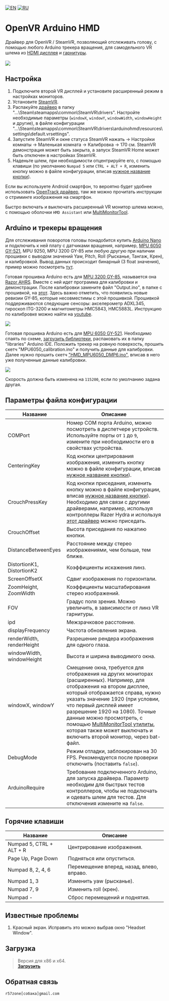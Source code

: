 [![EN](https://user-images.githubusercontent.com/9499881/33184537-7be87e86-d096-11e7-89bb-f3286f752bc6.png)](https://github.com/r57zone/OpenVR-ArduinoHMD/blob/master/README.md) 
[![RU](https://user-images.githubusercontent.com/9499881/27683795-5b0fbac6-5cd8-11e7-929c-057833e01fb1.png)](https://github.com/r57zone/OpenVR-ArduinoHMD/blob/master/README.RU.md) 
# OpenVR Arduino HMD
Драйвер для OpenVR / SteamVR, позволяющий отслеживать голову, с помощью любого Arduino трекера вращения, для самодельного VR шлема из [HDMI дисплея](http://alii.pub/65dbii) и [гарнитуры](http://alii.pub/65dct6).<br>
<br>![](https://user-images.githubusercontent.com/9499881/126820737-5a8f3c5b-f723-4184-94d8-5031f52f2270.gif)

## Настройка
1. Подключите второй VR дисплей и установите расширенный режим в настройках мониторов.
2. Установите [SteamVR](https://store.steampowered.com/app/250820/SteamVR/).
3. Распакуйте [драйвер](https://github.com/r57zone/OpenVR-ArduinoHMD/releases) в папку "...\Steam\steamapps\common\SteamVR\drivers". Настройте необходимые параметры (`windowX`, `windowY`, `windowWidth`, `windowHeight` и другие), в файле конфигурации "...\Steam\steamapps\common\SteamVR\drivers\arduinohmd\resources\settings\default.vrsettings". 
4. Запустите SteamVR и окне статуса SteamVR нажать -> Настройки комнаты -> Маленькая комната -> Калибровка -> 170 см. SteamVR демонстрация может быть закрыта, а запуск SteamVR Home может быть отключен в настройках SteamVR.
5. Наденьте шлем, при необходимости отцентрируйте его, с помощью клавиши (по умолчанию `Numpad 5` или `CTRL + ALT + R`, изменить кнопку можно в файле конфигурации, вписав [нужное название кнопки](https://github.com/r57zone/DualShock4-emulator/blob/master/BINDINGS.RU.md)).

Если вы используете Android смартфон, то вероятно будет удобнее использовать [OpenTrack драйвер](https://github.com/r57zone/OpenVR-OpenTrack), там же можно прочитать инструкции о стриминге изображения на смартфон.



Быстро включать и выключать расширенный VR монитор шлема можно, с помощью оболочки `HMD Assistant` или [MultiMonitorTool](https://www.nirsoft.net/utils/multi_monitor_tool.html).

## Arduino и трекеры вращения
Для отслеживания поворотов головы понадобится купить [Arduino Nano](http://ali.pub/2oy73f) и подключить к ней плату с датчиками вращения, например, [MPU 6050 GY-521](http://ali.pub/2oy76c), MPU 9250, MPU 3200 GY-85 или любую другую при наличии прошивки с выводом значений Yaw, Pitch, Roll (Рысканье, Тангаж, Крен), и калибровкой. Вывод данных происходит бинарный (3 float значения), пример можно посмотреть [тут](https://github.com/TrueOpenVR/TrueOpenVR-DIY/blob/master/HMD/Arduino/Arduino.Output.Bin.ino).

Готовая прошивка Arduino есть для [MPU 3200 GY-85](http://alli.pub/5wxnyl), называется она [Razor AHRS](https://github.com/Razor-AHRS/razor-9dof-ahrs/tree/master/Arduino). Вместе с ней идет программа для калибровки и демонстрации. После калибровки замените файл "Output.ino", в папке с прошивкой, на [этот](https://github.com/TrueOpenVR/TrueOpenVR-DIY/blob/master/HMD/Arduino/Razor_AHRS/Output.ino).
Здесь важно отметить, что появились новые ревизии GY-85, которые несовместимы с этой прошивкой. Прошивкой поддерживаются следующие сенсоры: акселерометр ADXL345, гироскоп ITG-3200 и магнитометры HMC5843, HMC5883L. Инструкцию по калибровке можно найти на [youtube](https://www.youtube.com/watch?v=J7K_TnzQBZk).

![](https://user-images.githubusercontent.com/9499881/52521767-bd593480-2c95-11e9-923a-648a3018d131.png)

Готовая прошивка Arduino есть для [MPU 6050 GY-521](http://ali.pub/2oy76c). Необходимо спаять по схеме, [загрузить библиотеки](https://github.com/r57zone/X360Advance/releases/download/1.0/Arduino.Firmware.MPU6050.X360Advance.zip), распаковать их в папку "libraries" Arduino IDE. Положить трекер на ровную поверхость, прошить скетч "MPU6050_calibration.ino" и получить данные для калибровки. Далее нужно прошить скетч ["HMD_MPU6050_DMP6.ino"](https://github.com/TrueOpenVR/TrueOpenVR-DIY/blob/master/HMD/Arduino/HMD_MPU6050_DMP6.ino), вписав в него уже полученные данные калибровки.

![](https://user-images.githubusercontent.com/9499881/52521728-e200dc80-2c94-11e9-9628-68ea3ef3dacd.png)

Скорость должна быть изменена на `115200`, если по умолчанию задана другая.

## Параметры файла конфигурации
Название | Описание
------------ | -------------
COMPort | Номер COM порта Arduino, можно посмотреть в диспетчере устройств. Используйте порты от `1` до `9`, измените при необходимости его в свойствах устройства.
CenteringKey | Код кнопки центрирования изображения, изменить кнопку можно в файле конфигурации, вписав [нужное название кнопки](https://github.com/r57zone/DualShock4-emulator/blob/master/BINDINGS.RU.md)).
CrouchPressKey | Код кнопки приседания, изменить кнопку можно в файле конфигурации, вписав [нужное название кнопки](https://github.com/r57zone/DualShock4-emulator/blob/master/BINDINGS.RU.md)). Необходимо для связи с другими драйверами, например, используя контроллеры Razer Hydra и используя [этот драйвер](https://github.com/r57zone/Razer-Hydra-SteamVR-driver) можно приседать.
CrouchOffset | Высота приседания по нажатию кнопки.
DistanceBetweenEyes | Расстояние между стерео изображениями, чем больше, тем ближе.
DistortionK1, DistortionK2 | Коэффициенты искажения линз.
ScreenOffsetX | Сдвиг изображения по горизонтали.
ZoomHeight, ZoomWidth | Коэффициенты масштабирования стерео изображений.
FOV | Градус поля зрения. Можно увеличить, в зависимости от линз VR гарнитуры.
ipd | Межзрачковое расстояние.
displayFrequency | Частота обновления экрана.
renderWidth, renderHeight | Разрешение рендера изображения для одного глаза.
windowWidth, windowHeight | Высота и ширина выводимого окна.
windowX, windowY | Смещение окна, требуется для отображения на других мониторах (расширенных). Например, для отображения на втором дисплее, который отображается справа, нужно указать значение 1920 (при условии, что первый дисплей имеет разрешение 1920 на 1080). Точные данные можно просмотреть, с помощью [MultiMonitorTool утилиты](https://www.nirsoft.net/utils/multi_monitor_tool.html), которая также может выключать и включить второй монитор, через bat-файл.
DebugMode | Режим отладки, заблокирован на 30 FPS. Рекомендуется после проверки отключить (поставить `false`).
ArduinoRequire | Требование подключенного Arduino, для запуска драйвера. Параметр необходим для быстрых тестов контроллеров, чтобы не подключать и одевать шлем для тестов. Для отключения измените на `false`.

## Горячие клавиши
Название | Описание
------------ | -------------
Numpad 5, CTRL + ALT + R | Центрирование изображения.
Page Up, Page Down | Подняться или опуститься.
Numpad 8, 2, 4, 6 | Перемещение вперед, назад, влево, вправо. 
Numpad 1, 3 | Изменить yaw (рысканье).
Numpad 7, 9 | Изменить roll (крен).
Numpad - | Сброс перемещений и поднятия.

## Известные проблемы
1. Красный экран. Исправить это можно выбрав окно "Headset Window".

## Загрузка
>Версия для x86 и x64.<br>
**[Загрузить](https://github.com/r57zone/OpenVR-ArduinoHMD/releases)**

## Обратная связь
`r57zone[собака]gmail.com`